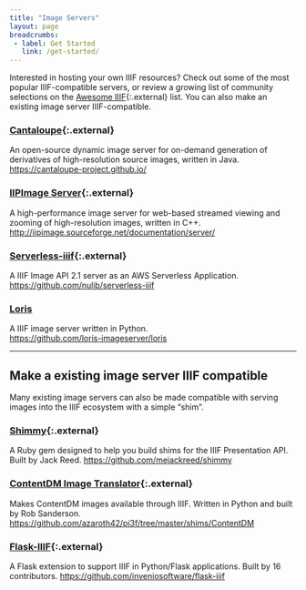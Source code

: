 ```yaml
---
title: "Image Servers"
layout: page
breadcrumbs:
 - label: Get Started
   link: /get-started/
---
```


Interested in hosting your own IIIF resources? Check out some of the most popular IIIF-compatible servers, or review a growing list of community selections on the [Awesome IIIF](https://github.com/IIIF/awesome-iiif){:.external} list. You can also make an existing image server IIIF-compatible.

### [Cantaloupe](https://cantaloupe-project.github.io/){:.external}

An open-source dynamic image server for on-demand generation of derivatives of high-resolution source images, written in Java.
<https://cantaloupe-project.github.io/>

### [IIPImage Server](http://iipimage.sourceforge.net/documentation/server/){:.external}

A high-performance image server for web-based streamed viewing and zooming of high-resolution images, written in C++.
<http://iipimage.sourceforge.net/documentation/server/>

### [Serverless-iiif](https://github.com/nulib/serverless-iiif){:.external}

A IIIF Image API 2.1 server as an AWS Serverless Application.   
<https://github.com/nulib/serverless-iiif>

### [Loris](https://github.com/loris-imageserver/loris)

A IIIF image server written in Python.   
<https://github.com/loris-imageserver/loris>


---   

## Make a existing image server IIIF compatible

Many existing image servers can also be made compatible with serving images into the IIIF ecosystem with a simple “shim”.

### [Shimmy](https://github.com/mejackreed/shimmy){:.external}

A Ruby gem designed to help you build shims for the IIIF Presentation API. Built by Jack Reed.
<https://github.com/mejackreed/shimmy>

### [ContentDM Image Translator](https://github.com/azaroth42/pi3f/tree/master/shims/ContentDM){:.external}

Makes ContentDM images available through IIIF. Written in Python and built by Rob Sanderson.
<https://github.com/azaroth42/pi3f/tree/master/shims/ContentDM>

### [Flask-IIIF](https://github.com/inveniosoftware/flask-iiif){:.external}

A Flask extension to support IIIF in Python/Flask applications. Built by 16 contributors.
<https://github.com/inveniosoftware/flask-iiif>
